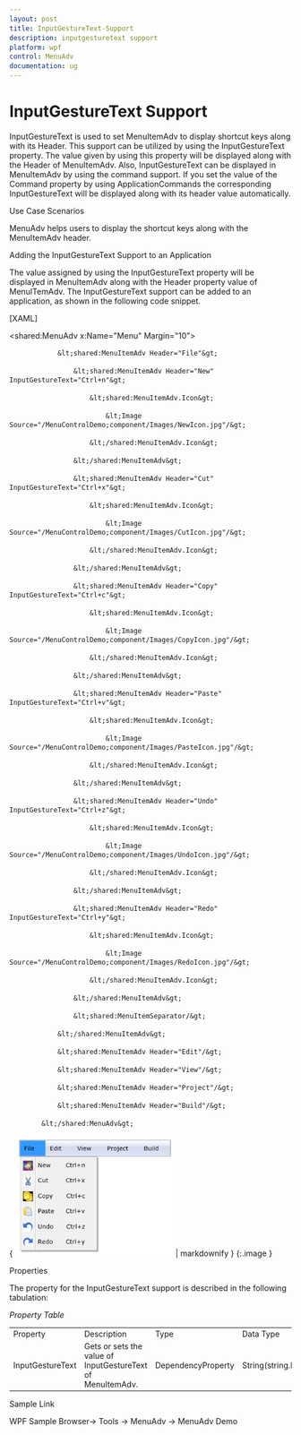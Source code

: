 ```yaml
---
layout: post
title: InputGestureText-Support
description: inputgesturetext support
platform: wpf
control: MenuAdv
documentation: ug
---
```


# InputGestureText Support

InputGestureText is used to set MenuItemAdv to display shortcut keys along with its Header. This support can be utilized by using the InputGestureText property. The value given by using this property will be displayed along with the Header of MenuItemAdv. Also, InputGestureText can be displayed in MenuItemAdv by using the command support. If you set the value of the Command property by using ApplicationCommands the corresponding InputGestureText will be displayed along with its header value automatically.

Use Case Scenarios

MenuAdv helps users to display the shortcut keys along with the MenuItemAdv header.

Adding the InputGestureText Support to an Application 

The value assigned by using the InputGestureText property will be displayed in MenuItemAdv along with the Header property value of MenuITemAdv. The InputGestureText support can be added to an application, as shown in the following code snippet.

[XAML]

&lt;shared:MenuAdv x:Name="Menu" Margin="10"&gt;

                &lt;shared:MenuItemAdv Header="File"&gt;

                    &lt;shared:MenuItemAdv Header="New" InputGestureText="Ctrl+n"&gt;

                        &lt;shared:MenuItemAdv.Icon&gt;

                            &lt;Image Source="/MenuControlDemo;component/Images/NewIcon.jpg"/&gt;

                        &lt;/shared:MenuItemAdv.Icon&gt;

                    &lt;/shared:MenuItemAdv&gt;

                    &lt;shared:MenuItemAdv Header="Cut" InputGestureText="Ctrl+x"&gt;

                        &lt;shared:MenuItemAdv.Icon&gt;

                            &lt;Image Source="/MenuControlDemo;component/Images/CutIcon.jpg"/&gt;

                        &lt;/shared:MenuItemAdv.Icon&gt;

                    &lt;/shared:MenuItemAdv&gt;

                    &lt;shared:MenuItemAdv Header="Copy" InputGestureText="Ctrl+c"&gt;

                        &lt;shared:MenuItemAdv.Icon&gt;

                            &lt;Image Source="/MenuControlDemo;component/Images/CopyIcon.jpg"/&gt;

                        &lt;/shared:MenuItemAdv.Icon&gt;

                    &lt;/shared:MenuItemAdv&gt;

                    &lt;shared:MenuItemAdv Header="Paste" InputGestureText="Ctrl+v"&gt;

                        &lt;shared:MenuItemAdv.Icon&gt;

                            &lt;Image Source="/MenuControlDemo;component/Images/PasteIcon.jpg"/&gt;

                        &lt;/shared:MenuItemAdv.Icon&gt;

                    &lt;/shared:MenuItemAdv&gt;

                    &lt;shared:MenuItemAdv Header="Undo" InputGestureText="Ctrl+z"&gt;

                        &lt;shared:MenuItemAdv.Icon&gt;

                            &lt;Image Source="/MenuControlDemo;component/Images/UndoIcon.jpg"/&gt;

                        &lt;/shared:MenuItemAdv.Icon&gt;

                    &lt;/shared:MenuItemAdv&gt;

                    &lt;shared:MenuItemAdv Header="Redo" InputGestureText="Ctrl+y"&gt;

                        &lt;shared:MenuItemAdv.Icon&gt;

                            &lt;Image Source="/MenuControlDemo;component/Images/RedoIcon.jpg"/&gt;

                        &lt;/shared:MenuItemAdv.Icon&gt;

                    &lt;/shared:MenuItemAdv&gt;

                    &lt;shared:MenuItemSeparator/&gt;

                &lt;/shared:MenuItemAdv&gt;

                &lt;shared:MenuItemAdv Header="Edit"/&gt;

                &lt;shared:MenuItemAdv Header="View"/&gt;

                &lt;shared:MenuItemAdv Header="Project"/&gt;

                &lt;shared:MenuItemAdv Header="Build"/&gt;

            &lt;/shared:MenuAdv&gt;



{ ![C:/Users/Dhileep/Desktop/Vol4-Documentation/ScreenShots/SL-Menu/InputGesTxt.png](InputGestureText-Support_images/InputGestureText-Support_img1.png) | markdownify }
{:.image }


Properties

The property for the InputGestureText support is described in the following tabulation:

_Property Table_

<table>
<tr>
<td>
Property </td><td>
Description </td><td>
Type </td><td>
Data Type </td></tr>
<tr>
<td>
InputGestureText</td><td>
Gets or sets the value of InputGestureText of MenuItemAdv.</td><td>
DependencyProperty</td><td>
String(string.Empty)</td></tr>
</table>


Sample Link

WPF Sample Browser-> Tools -> MenuAdv -> MenuAdv Demo

